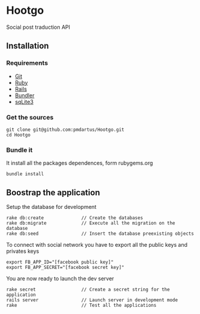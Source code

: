 Hootgo
======

Social post traduction API

Installation
------------

### Requirements

* [Git](http://git-scm.com/)
* [Ruby](http://www.ruby-lang.org/fr/)
* [Rails](http://rubyonrails.org/)
* [Bundler](http://gembundler.com/)
* [sqLite3](http://www.sqlite.org/)

### Get the sources

```shell
git clone git@github.com:pmdartus/Hootgo.git
cd Hootgo
```

### Bundle it

It install all the packages dependences, form rubygems.org

```shell
bundle install
```

Boostrap the application
------------------------

Setup the database for development

```shell
rake db:create				// Create the databases
rake db:migrate				// Execute all the migration on the database
rake db:seed				// Insert the database preexisting objects
```

To connect with social network you have to export all the public keys and privates keys

```shell
export FB_APP_ID="[facebook public key]"
export FB_APP_SECRET="[facebook secret key]"
```

You are now ready to launch the dev server

```shell
rake secret 				// Create a secret string for the application
rails server				// Launch server in development mode
rake						// Test all the applications
```